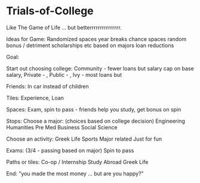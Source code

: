# Trials-of-College
Like The Game of Life ... but betterrrrrrrrrrrrrrr.

Ideas for Game: Randomized spaces
  year breaks
  chance spaces
    random bonus / detriment
      scholarships etc based on majors
      loan reductions 

Goal: 
  

Start out choosing college:
  Community - fewer loans but salary cap on base salary, Private - , Public - , Ivy - most loans but 
  
Friends:
  In car instead of children

Tiles:
  Experience, Loan
  
Spaces:
  Exam, spin to pass - friends help you study, get bonus on spin
  
Stops:
  Choose a major: (choices based on college decision)
    Engineering
    Humanities
    Pre Med
    Business
    Social Science
    
    
  Choose an activity:
    Greek Life
    Sports
    Major related
    Just for fun
    
  Exams: (3/4 - passing based on major)
    Spin to pass
  
Paths or tiles:
  Co-op / Internship 
  Study Abroad 
  Greek Life 
  
End:
  "you made the most money ... but are you happy?"
  
